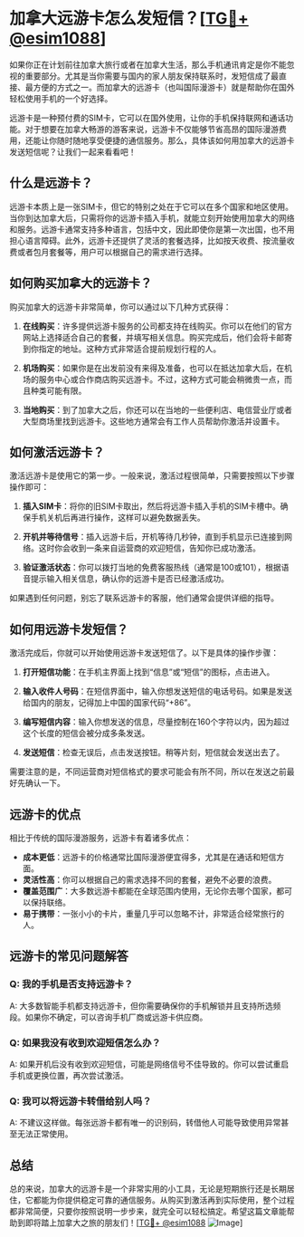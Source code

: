 # 加拿大远游卡怎么发短信？[[TG💪+ @esim1088](https://t.me/s/esim1088)]

如果你正在计划前往加拿大旅行或者在加拿大生活，那么手机通讯肯定是你不能忽视的重要部分。尤其是当你需要与国内的家人朋友保持联系时，发短信成了最直接、最方便的方式之一。而加拿大的远游卡（也叫国际漫游卡）就是帮助你在国外轻松使用手机的一个好选择。

远游卡是一种预付费的SIM卡，它可以在国外使用，让你的手机保持联网和通话功能。对于想要在加拿大畅游的游客来说，远游卡不仅能够节省高昂的国际漫游费用，还能让你随时随地享受便捷的通信服务。那么，具体该如何用加拿大的远游卡发送短信呢？让我们一起来看看吧！

## 什么是远游卡？

远游卡本质上是一张SIM卡，但它的特别之处在于它可以在多个国家和地区使用。当你到达加拿大后，只需将你的远游卡插入手机，就能立刻开始使用加拿大的网络和服务。远游卡通常支持多种语言，包括中文，因此即使你是第一次出国，也不用担心语言障碍。此外，远游卡还提供了灵活的套餐选择，比如按天收费、按流量收费或者包月套餐等，用户可以根据自己的需求进行选择。

## 如何购买加拿大的远游卡？

购买加拿大的远游卡非常简单，你可以通过以下几种方式获得：

1. **在线购买**：许多提供远游卡服务的公司都支持在线购买。你可以在他们的官方网站上选择适合自己的套餐，并填写相关信息。购买完成后，他们会将卡邮寄到你指定的地址。这种方式非常适合提前规划行程的人。

2. **机场购买**：如果你是在出发前没有来得及准备，也可以在抵达加拿大后，在机场的服务中心或合作商店购买远游卡。不过，这种方式可能会稍微贵一点，而且种类可能有限。

3. **当地购买**：到了加拿大之后，你还可以在当地的一些便利店、电信营业厅或者大型商场里找到远游卡。这些地方通常会有工作人员帮助你激活并设置卡。

## 如何激活远游卡？

激活远游卡是使用它的第一步。一般来说，激活过程很简单，只需要按照以下步骤操作即可：

1. **插入SIM卡**：将你的旧SIM卡取出，然后将远游卡插入手机的SIM卡槽中。确保手机关机后再进行操作，这样可以避免数据丢失。

2. **开机并等待信号**：插入远游卡后，开机等待几秒钟，直到手机显示已连接到网络。这时你会收到一条来自运营商的欢迎短信，告知你已成功激活。

3. **验证激活状态**：你可以拨打当地的免费客服热线（通常是100或101），根据语音提示输入相关信息，确认你的远游卡是否已经激活成功。

如果遇到任何问题，别忘了联系远游卡的客服，他们通常会提供详细的指导。

## 如何用远游卡发短信？

激活完成后，你就可以开始使用远游卡发送短信了。以下是具体的操作步骤：

1. **打开短信功能**：在手机主界面上找到“信息”或“短信”的图标，点击进入。

2. **输入收件人号码**：在短信界面中，输入你想发送短信的电话号码。如果是发送给国内的朋友，记得加上中国的国家代码“+86”。

3. **编写短信内容**：输入你想发送的信息，尽量控制在160个字符以内，因为超过这个长度的短信会被分成多条发送。

4. **发送短信**：检查无误后，点击发送按钮。稍等片刻，短信就会发送出去了。

需要注意的是，不同运营商对短信格式的要求可能会有所不同，所以在发送之前最好先确认一下。

## 远游卡的优点

相比于传统的国际漫游服务，远游卡有着诸多优点：

- **成本更低**：远游卡的价格通常比国际漫游便宜得多，尤其是在通话和短信方面。
- **灵活性高**：你可以根据自己的需求选择不同的套餐，避免不必要的浪费。
- **覆盖范围广**：大多数远游卡都能在全球范围内使用，无论你去哪个国家，都可以保持联络。
- **易于携带**：一张小小的卡片，重量几乎可以忽略不计，非常适合经常旅行的人。

## 远游卡的常见问题解答

### Q: 我的手机是否支持远游卡？
A: 大多数智能手机都支持远游卡，但你需要确保你的手机解锁并且支持所选频段。如果你不确定，可以咨询手机厂商或远游卡供应商。

### Q: 如果我没有收到欢迎短信怎么办？
A: 如果开机后没有收到欢迎短信，可能是网络信号不佳导致的。你可以尝试重启手机或更换位置，再次尝试激活。

### Q: 我可以将远游卡转借给别人吗？
A: 不建议这样做。每张远游卡都有唯一的识别码，转借他人可能导致使用异常甚至无法正常使用。

## 总结

总的来说，加拿大的远游卡是一个非常实用的小工具，无论是短期旅行还是长期居住，它都能为你提供稳定可靠的通信服务。从购买到激活再到实际使用，整个过程都非常简便，只要你按照说明一步步来，就完全可以轻松搞定。希望这篇文章能帮助到即将踏上加拿大之旅的朋友们！[[TG💪+ @esim1088](https://t.me/s/esim1088) ![Image](https://i.postimg.cc/4NQfJmqS/Snipaste-2025-05-13-00-14-12.png)]
